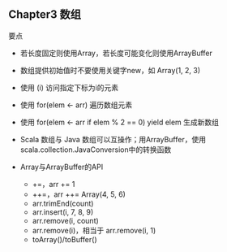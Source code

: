 
## Chapter3 数组

要点
- 若长度固定则使用Array，若长度可能变化则使用ArrayBuffer

- 数组提供初始值时不要使用关键字new，如 Array(1, 2, 3)

- 使用 (i) 访问指定下标为i的元素

- 使用 for(elem <- arr) 遍历数组元素

- 使用 for(elem <- arr if elem % 2 == 0) yield elem 生成新数组

- Scala 数组与 Java 数组可以互操作；用ArrayBuffer，使用scala.collection.JavaConversion中的转换函数

- Array与ArrayBuffer的API
    - +=，arr += 1
    - ++=，arr ++= Array(4, 5, 6)
    - arr.trimEnd(count)
    - arr.insert(i, 7, 8, 9)
    - arr.remove(i, count)
    - arr.remove(i)，相当于 arr.remove(i, 1)
    - toArray()/toBuffer() 
